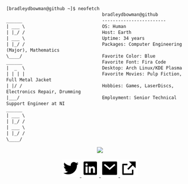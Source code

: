 ```

[bradleydbowman@github ~]$ neofetch
                                    bradleydbowman@github
______                              ------------------------
| ___ \                             OS: Human
| |_/ /                             Host: Earth
| ___ \                             Uptime: 34 years
| |_/ /                             Packages: Computer Engineering (Major), Mathematics
\____/                              Favorite Color: Blue
______                              Favorite Font: Fira Code
|  _  \                             Desktop: Arch Linux/KDE Plasma
| | | |                             Favorite Movies: Pulp Fiction, Full Metal Jacket
| |/ /                              Hobbies: Games, LaserDiscs, Electronics Repair, Drumming
|___/                               Employment: Senior Technical Support Engineer at NI
______                    
| ___ \
| |_/ /
| ___ \
| |_/ /
\____/
```
<p align="center">

  <img src="https://github-readme-stats.vercel.app/api?username=bradleybowman&custom_title=GitHub%20Stats&include_all_commits&count_private=true&&show_icons=true&theme=onedark" />

</p>

<p align="center">

  <a href="https://www.twitter.com/bradleydbowman" />
  <img src="/assets/twitter-fill.svg" />
  <a href="https://www.linkedin.com/in/bradleydbowman" />
  <img src="/assets/linkedin-box-fill.svg" />
  <a href="mailto:bradleybowman@sabertech.dev" />
  <img src="/assets/mail-fill.svg" />
  <a href="https://sabertech.dev" />
  <img src="/assets/external-link-fill.svg" />

</p>

